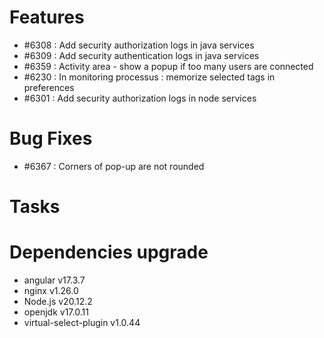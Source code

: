 
# Features

- #6308 : Add security authorization logs in java services
- #6309 : Add security authentication logs in java services
- #6359 : Activity area - show a popup if too many users are connected
- #6230 : In monitoring processus : memorize selected tags in preferences
- #6301 : Add security authorization logs in node services

# Bug Fixes

- #6367 : Corners of pop-up are not rounded

# Tasks

# Dependencies upgrade

- angular v17.3.7
- nginx v1.26.0
- Node.js v20.12.2
- openjdk v17.0.11
- virtual-select-plugin v1.0.44 

